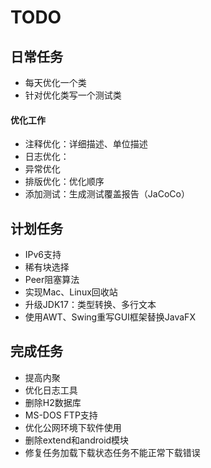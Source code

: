 # TODO

## 日常任务

* 每天优化一个类
* 针对优化类写一个测试类

#### 优化工作

* 注释优化：详细描述、单位描述
* 日志优化：
* 异常优化
* 排版优化：优化顺序
* 添加测试：生成测试覆盖报告（JaCoCo）

## 计划任务

* IPv6支持
* 稀有块选择
* Peer阻塞算法
* 实现Mac、Linux回收站
* 升级JDK17：类型转换、多行文本
* 使用AWT、Swing重写GUI框架替换JavaFX

## 完成任务

* 提高内聚
* 优化日志工具
* 删除H2数据库
* MS-DOS FTP支持
* 优化公网环境下软件使用
* 删除extend和android模块
* 修复任务加载下载状态任务不能正常下载错误
